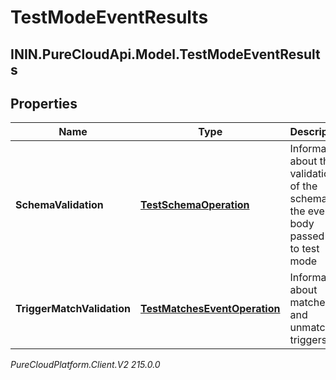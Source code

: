 # TestModeEventResults

## ININ.PureCloudApi.Model.TestModeEventResults

## Properties

|Name | Type | Description | Notes|
|------------ | ------------- | ------------- | -------------|
| **SchemaValidation** | [**TestSchemaOperation**](TestSchemaOperation) | Information about the validation of the schema of the event body passed in to test mode | [optional] |
| **TriggerMatchValidation** | [**TestMatchesEventOperation**](TestMatchesEventOperation) | Information about matched and unmatched triggers | [optional] |



_PureCloudPlatform.Client.V2 215.0.0_
